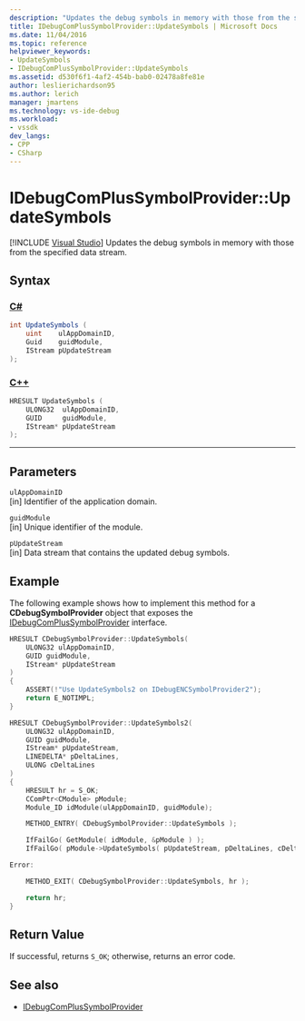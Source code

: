 ```yaml
---
description: "Updates the debug symbols in memory with those from the specified data stream."
title: IDebugComPlusSymbolProvider::UpdateSymbols | Microsoft Docs
ms.date: 11/04/2016
ms.topic: reference
helpviewer_keywords:
- UpdateSymbols
- IDebugComPlusSymbolProvider::UpdateSymbols
ms.assetid: d530f6f1-4af2-454b-bab0-02478a8fe81e
author: leslierichardson95
ms.author: lerich
manager: jmartens
ms.technology: vs-ide-debug
ms.workload:
- vssdk
dev_langs:
- CPP
- CSharp
---
```

# IDebugComPlusSymbolProvider::UpdateSymbols

 [!INCLUDE [Visual Studio](~/includes/applies-to-version/vs-windows-only.md)]
Updates the debug symbols in memory with those from the specified data stream.

## Syntax

### [C#](#tab/csharp)
```csharp
int UpdateSymbols (
    uint    ulAppDomainID,
    Guid    guidModule,
    IStream pUpdateStream
);
```
### [C++](#tab/cpp)
```cpp
HRESULT UpdateSymbols (
    ULONG32  ulAppDomainID,
    GUID     guidModule,
    IStream* pUpdateStream
);
```
---

## Parameters
`ulAppDomainID`\
[in] Identifier of the application domain.

`guidModule`\
[in] Unique identifier of the module.

`pUpdateStream`\
[in] Data stream that contains the updated debug symbols.

## Example
The following example shows how to implement this method for a **CDebugSymbolProvider** object that exposes the [IDebugComPlusSymbolProvider](../../../extensibility/debugger/reference/idebugcomplussymbolprovider.md) interface.

```cpp
HRESULT CDebugSymbolProvider::UpdateSymbols(
    ULONG32 ulAppDomainID,
    GUID guidModule,
    IStream* pUpdateStream
)
{
    ASSERT(!"Use UpdateSymbols2 on IDebugENCSymbolProvider2");
    return E_NOTIMPL;
}

HRESULT CDebugSymbolProvider::UpdateSymbols2(
    ULONG32 ulAppDomainID,
    GUID guidModule,
    IStream* pUpdateStream,
    LINEDELTA* pDeltaLines,
    ULONG cDeltaLines
)
{
    HRESULT hr = S_OK;
    CComPtr<CModule> pModule;
    Module_ID idModule(ulAppDomainID, guidModule);

    METHOD_ENTRY( CDebugSymbolProvider::UpdateSymbols );

    IfFailGo( GetModule( idModule, &pModule ) );
    IfFailGo( pModule->UpdateSymbols( pUpdateStream, pDeltaLines, cDeltaLines ) );

Error:

    METHOD_EXIT( CDebugSymbolProvider::UpdateSymbols, hr );

    return hr;
}
```

## Return Value
If successful, returns `S_OK`; otherwise, returns an error code.

## See also
- [IDebugComPlusSymbolProvider](../../../extensibility/debugger/reference/idebugcomplussymbolprovider.md)
